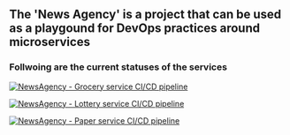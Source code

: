 ## The 'News Agency' is a project that can be used as a playgound for DevOps practices around microservices   
### Follwoing are the current statuses of the services

[![NewsAgency - Grocery service CI/CD pipeline](https://github.com/senal/newsagency/actions/workflows/grocery-service-cicd.yaml/badge.svg)](https://github.com/senal/newsagency/actions/workflows/grocery-service-cicd.yaml)

[![NewsAgency - Lottery service CI/CD pipeline](https://github.com/senal/newsagency/actions/workflows/lottery-service-cicd.yaml/badge.svg)](https://github.com/senal/newsagency/actions/workflows/lottery-service-cicd.yaml)

[![NewsAgency - Paper service CI/CD pipeline](https://github.com/senal/newsagency/actions/workflows/paper-service-cicd.yaml/badge.svg)](https://github.com/senal/newsagency/actions/workflows/paper-service-cicd.yaml)

